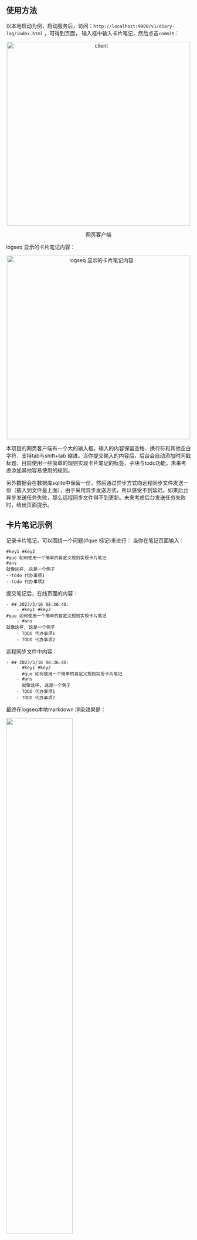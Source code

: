 ## 使用方法
以本地启动为例，启动服务后，访问：`http://localhost:9000/v1/diary-log/index.html`
，可得到页面， 输入框中输入卡片笔记，然后点击`commit`：

<div align="center">
<img src=https://qyzhizi.cn/img/202307202132935.png alt="client" width="500" height="auto" />
</div>

<div align="center">
  <p>网页客户端</p>
</div>

logseq 显示的卡片笔记内容：


<div align="center">
  <img src="https://qyzhizi.cn/img/202307201141747.png" width="500" height="auto" alt="logseq 显示的卡片笔记内容" >
</div>

本项目的网页客户端有一个大的输入框。输入的内容保留空格、换行符和其他空白字符，支持tab与shift+tab 缩进。当你提交输入的内容后，后台会自动添加时间戳标题，目前使用一些简单的规则实现卡片笔记的标签、子块与todo功能。未来考虑添加其他容易使用的规则。

另外数据会在数据库sqlite中保留一份，然后通过异步方式向远程同步文件发送一份（插入到文件最上面），由于采用异步发送方式，所以感受不到延迟。如果后台异步发送任务失败，那么远程同步文件得不到更新。未来考虑后台发送任务失败时，给出页面提示。

## 卡片笔记示例
记录卡片笔记，可以围绕一个问题(#que 标记)来进行：
当你在笔记页面输入：
```
#key1 #key2
#que 如何使用一个简单的自定义规则实现卡片笔记
#ans
就像这样, 这是一个例子
--todo 代办事项1
--todo 代办事项2
```
提交笔记后，在线页面的内容：
```
- ## 2023/5/16 08:36:48:
	- #key1 #key2
#que 如何使用一个简单的自定义规则实现卡片笔记
	- #ans
就像这样, 这是一个例子
	- TODO 代办事项1
	- TODO 代办事项2
```
远程同步文件中内容：
```
- ## 2023/5/16 08:36:48:
	- #key1 #key2
	  #que 如何使用一个简单的自定义规则实现卡片笔记
	- #ans
	  就像这样, 这是一个例子
	- TODO 代办事项1
	- TODO 代办事项2      
```
最终在logseq本地markdown 渲染效果是：

<img src="https://qyzhizi.cn/img/202307201143114.png" width="60%" height="60%">

## 规则解释
```
#key1 表示关键字标签 
#que 表示问题标签
#ans 表示答案标签
关键字标签与问题部分在一个子块，块（block）是logseq中的核心概念，表示一个段落
答案部分单独作为一个子块
--todo 表示代办事项
另外代办事项（- TODO xxxx）也是一个单独子块
本地页面的内容 与 远程同步文件中内容之所以不一样，是考虑到方便复制与粘贴本地页面的内容，因为远程同步文件中内容中子块会统一带"\t"的缩进，复制后，有时候还要去除"\t",不太方便。
```
